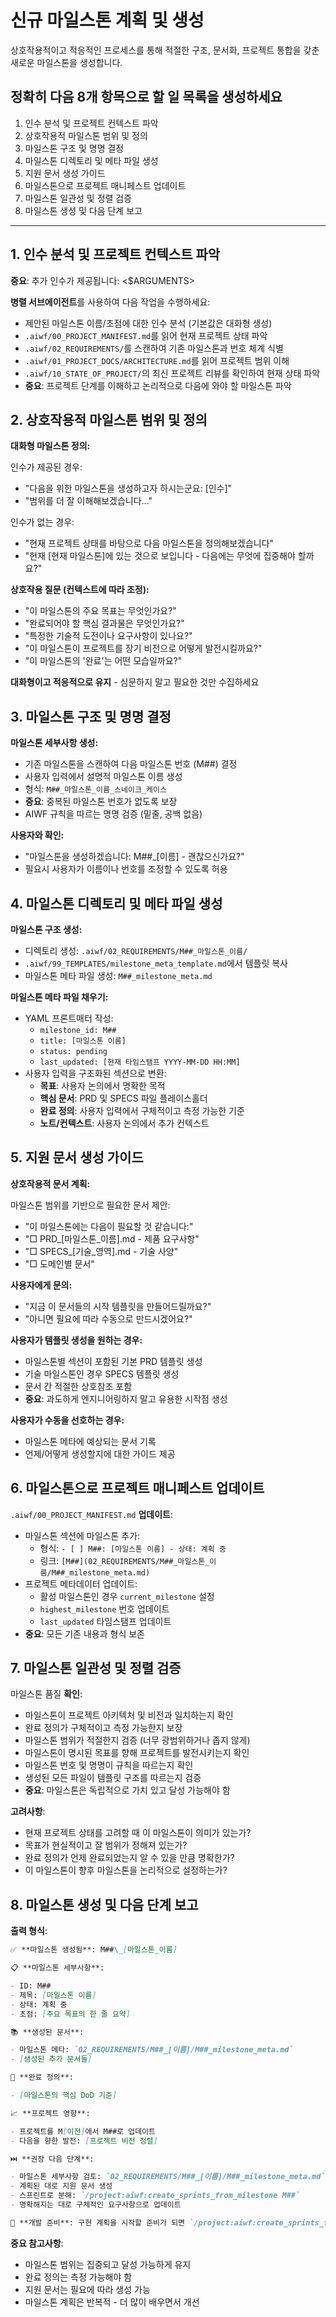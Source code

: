 # 신규 마일스톤 계획 및 생성

상호작용적이고 적응적인 프로세스를 통해 적절한 구조, 문서화, 프로젝트 통합을 갖춘 새로운 마일스톤을 생성합니다.

## 정확히 다음 8개 항목으로 할 일 목록을 생성하세요

1. 인수 분석 및 프로젝트 컨텍스트 파악
2. 상호작용적 마일스톤 범위 및 정의
3. 마일스톤 구조 및 명명 결정
4. 마일스톤 디렉토리 및 메타 파일 생성
5. 지원 문서 생성 가이드
6. 마일스톤으로 프로젝트 매니페스트 업데이트
7. 마일스톤 일관성 및 정렬 검증
8. 마일스톤 생성 및 다음 단계 보고

---

## 1. 인수 분석 및 프로젝트 컨텍스트 파악

**중요**: 추가 인수가 제공됩니다: <$ARGUMENTS>

**병렬 서브에이전트**를 사용하여 다음 작업을 수행하세요:

- 제안된 마일스톤 이름/초점에 대한 인수 분석 (기본값은 대화형 생성)
- `.aiwf/00_PROJECT_MANIFEST.md`를 읽어 현재 프로젝트 상태 파악
- `.aiwf/02_REQUIREMENTS/`를 스캔하여 기존 마일스톤과 번호 체계 식별
- `.aiwf/01_PROJECT_DOCS/ARCHITECTURE.md`를 읽어 프로젝트 범위 이해
- `.aiwf/10_STATE_OF_PROJECT/`의 최신 프로젝트 리뷰를 확인하여 현재 상태 파악
- **중요**: 프로젝트 단계를 이해하고 논리적으로 다음에 와야 할 마일스톤 파악

## 2. 상호작용적 마일스톤 범위 및 정의

**대화형 마일스톤 정의:**

인수가 제공된 경우:

- "다음을 위한 마일스톤을 생성하고자 하시는군요: [인수]"
- "범위를 더 잘 이해해보겠습니다..."

인수가 없는 경우:

- "현재 프로젝트 상태를 바탕으로 다음 마일스톤을 정의해보겠습니다"
- "현재 [현재 마일스톤]에 있는 것으로 보입니다 - 다음에는 무엇에 집중해야 할까요?"

**상호작용 질문 (컨텍스트에 따라 조정):**

- "이 마일스톤의 주요 목표는 무엇인가요?"
- "완료되어야 할 핵심 결과물은 무엇인가요?"
- "특정한 기술적 도전이나 요구사항이 있나요?"
- "이 마일스톤이 프로젝트를 장기 비전으로 어떻게 발전시킬까요?"
- "이 마일스톤의 '완료'는 어떤 모습일까요?"

**대화형이고 적응적으로 유지** - 심문하지 말고 필요한 것만 수집하세요

## 3. 마일스톤 구조 및 명명 결정

**마일스톤 세부사항 생성:**

- 기존 마일스톤을 스캔하여 다음 마일스톤 번호 (M##) 결정
- 사용자 입력에서 설명적 마일스톤 이름 생성
- 형식: `M##_마일스톤_이름_스네이크_케이스`
- **중요**: 중복된 마일스톤 번호가 없도록 보장
- AIWF 규칙을 따르는 명명 검증 (밑줄, 공백 없음)

**사용자와 확인:**

- "마일스톤을 생성하겠습니다: M##\_[이름] - 괜찮으신가요?"
- 필요시 사용자가 이름이나 번호를 조정할 수 있도록 허용

## 4. 마일스톤 디렉토리 및 메타 파일 생성

**마일스톤 구조 생성:**

- 디렉토리 생성: `.aiwf/02_REQUIREMENTS/M##_마일스톤_이름/`
- `.aiwf/99_TEMPLATES/milestone_meta_template.md`에서 템플릿 복사
- 마일스톤 메타 파일 생성: `M##_milestone_meta.md`

**마일스톤 메타 파일 채우기:**

- YAML 프론트매터 작성:
  - `milestone_id: M##`
  - `title: [마일스톤 이름]`
  - `status: pending`
  - `last_updated: [현재 타임스탬프 YYYY-MM-DD HH:MM]`
- 사용자 입력을 구조화된 섹션으로 변환:
  - **목표**: 사용자 논의에서 명확한 목적
  - **핵심 문서**: PRD 및 SPECS 파일 플레이스홀더
  - **완료 정의**: 사용자 입력에서 구체적이고 측정 가능한 기준
  - **노트/컨텍스트**: 사용자 논의에서 추가 컨텍스트

## 5. 지원 문서 생성 가이드

**상호작용적 문서 계획:**

마일스톤 범위를 기반으로 필요한 문서 제안:

- "이 마일스톤에는 다음이 필요할 것 같습니다:"
- "□ PRD\_[마일스톤_이름].md - 제품 요구사항"
- "□ SPECS\_[기술_영역].md - 기술 사양"
- "□ 도메인별 문서"

**사용자에게 문의:**

- "지금 이 문서들의 시작 템플릿을 만들어드릴까요?"
- "아니면 필요에 따라 수동으로 만드시겠어요?"

**사용자가 템플릿 생성을 원하는 경우:**

- 마일스톤별 섹션이 포함된 기본 PRD 템플릿 생성
- 기술 마일스톤인 경우 SPECS 템플릿 생성
- 문서 간 적절한 상호참조 포함
- **중요**: 과도하게 엔지니어링하지 말고 유용한 시작점 생성

**사용자가 수동을 선호하는 경우:**

- 마일스톤 메타에 예상되는 문서 기록
- 언제/어떻게 생성할지에 대한 가이드 제공

## 6. 마일스톤으로 프로젝트 매니페스트 업데이트

`.aiwf/00_PROJECT_MANIFEST.md` **업데이트**:

- 마일스톤 섹션에 마일스톤 추가:
  - 형식: `- [ ] M##: [마일스톤 이름] - 상태: 계획 중`
  - 링크: `[M##](02_REQUIREMENTS/M##_마일스톤_이름/M##_milestone_meta.md)`
- 프로젝트 메타데이터 업데이트:
  - 활성 마일스톤인 경우 `current_milestone` 설정
  - `highest_milestone` 번호 업데이트
  - `last_updated` 타임스탬프 업데이트
- **중요**: 모든 기존 내용과 형식 보존

## 7. 마일스톤 일관성 및 정렬 검증

마일스톤 품질 **확인**:

- 마일스톤이 프로젝트 아키텍처 및 비전과 일치하는지 확인
- 완료 정의가 구체적이고 측정 가능한지 보장
- 마일스톤 범위가 적절한지 검증 (너무 광범위하거나 좁지 않게)
- 마일스톤이 명시된 목표를 향해 프로젝트를 발전시키는지 확인
- 마일스톤 번호 및 명명이 규칙을 따르는지 확인
- 생성된 모든 파일이 템플릿 구조를 따르는지 검증
- **중요**: 마일스톤은 독립적으로 가치 있고 달성 가능해야 함

**고려사항**:

- 현재 프로젝트 상태를 고려할 때 이 마일스톤이 의미가 있는가?
- 목표가 현실적이고 잘 범위가 정해져 있는가?
- 완료 정의가 언제 완료되었는지 알 수 있을 만큼 명확한가?
- 이 마일스톤이 향후 마일스톤을 논리적으로 설정하는가?

## 8. 마일스톤 생성 및 다음 단계 보고

**출력 형식**:

```markdown
✅ **마일스톤 생성됨**: M##\_[마일스톤_이름]

📋 **마일스톤 세부사항**:

- ID: M##
- 제목: [마일스톤 이름]
- 상태: 계획 중
- 초점: [주요 목표의 한 줄 요약]

📚 **생성된 문서**:

- 마일스톤 메타: `02_REQUIREMENTS/M##_[이름]/M##_milestone_meta.md`
- [생성된 추가 문서들]

🎯 **완료 정의**:

- [마일스톤의 핵심 DoD 기준]

📈 **프로젝트 영향**:

- 프로젝트를 M[이전]에서 M##로 업데이트
- 다음을 향한 발전: [프로젝트 비전 정렬]

⏭️ **권장 다음 단계**:

- 마일스톤 세부사항 검토: `02_REQUIREMENTS/M##_[이름]/M##_milestone_meta.md`
- 계획된 대로 지원 문서 생성
- 스프린트로 분해: `/project:aiwf:create_sprints_from_milestone M##`
- 명확해지는 대로 구체적인 요구사항으로 업데이트

🎯 **개발 준비**: 구현 계획을 시작할 준비가 되면 `/project:aiwf:create_sprints_from_milestone M##` 사용
```

**중요 참고사항**:

- 마일스톤 범위는 집중되고 달성 가능하게 유지
- 완료 정의는 측정 가능해야 함
- 지원 문서는 필요에 따라 생성 가능
- 마일스톤 계획은 반복적 - 더 많이 배우면서 개선